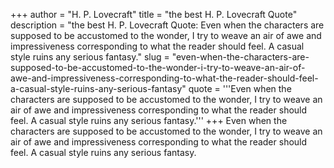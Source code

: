 +++
author = "H. P. Lovecraft"
title = "the best H. P. Lovecraft Quote"
description = "the best H. P. Lovecraft Quote: Even when the characters are supposed to be accustomed to the wonder, I try to weave an air of awe and impressiveness corresponding to what the reader should feel. A casual style ruins any serious fantasy."
slug = "even-when-the-characters-are-supposed-to-be-accustomed-to-the-wonder-i-try-to-weave-an-air-of-awe-and-impressiveness-corresponding-to-what-the-reader-should-feel-a-casual-style-ruins-any-serious-fantasy"
quote = '''Even when the characters are supposed to be accustomed to the wonder, I try to weave an air of awe and impressiveness corresponding to what the reader should feel. A casual style ruins any serious fantasy.'''
+++
Even when the characters are supposed to be accustomed to the wonder, I try to weave an air of awe and impressiveness corresponding to what the reader should feel. A casual style ruins any serious fantasy.
